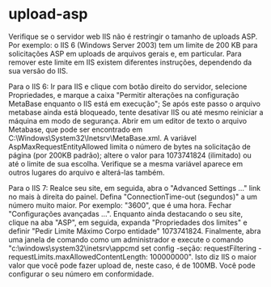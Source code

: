 # upload-asp
Verifique se o servidor web IIS não é restringir o tamanho de uploads ASP. Por exemplo: o IIS 6 (Windows Server 2003) tem um limite de 200 KB para solicitações ASP em uploads de arquivos gerais e, em particular. Para remover este limite em IIS existem diferentes instruções, dependendo da sua versão do IIS.

Para o IIS 6:
Ir para IIS e clique com botão direito do servidor, selecione Propriedades, e marque a caixa "Permitir alterações na configuração MetaBase enquanto o IIS está em execução"; Se após este passo o arquivo metabase ainda está bloqueado, tente desativar IIS ou até mesmo reiniciar a máquina em modo de segurança.
Abrir em um editor de texto o arquivo Metabase, que pode ser encontrado em C:\Windows\System32\Inetsrv\MetaBase.xml.
A variável AspMaxRequestEntityAllowed limita o número de bytes na solicitação de página (por 200KB padrão); altere o valor para 1073741824 (ilimitado) ou até o limite de sua escolha.
Verifique se a mesma variável aparece em outros lugares do arquivo e alterá-las também.

Para o IIS 7:
Realce seu site, em seguida, abra o "Advanced Settings ..." link no mais à direita do painel. Defina "ConnectionTime-out (segundos)" a um número muito maior. Por exemplo: "3600", que é uma hora. Fechar "Configurações avançadas ...".
Enquanto ainda destacando o seu site, clique na aba "ASP", em seguida, expanda "Propriedades dos limites" e definir "Pedir Limite Máximo Corpo entidade" 1073741824.
Finalmente, abra uma janela de comando como um administrador e execute o comando "c:\windows\system32\inetsrv\appcmd set config -seção: requestFiltering -requestLimits.maxAllowedContentLength: 100000000". Isto diz IIS o maior valor que você pode fazer upload de, neste caso, é de 100MB. Você pode configurar o seu número em conformidade.
